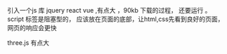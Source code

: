 引入一个js 库  jquery  react  vue ,有点大 ，90kb 下载的过程， 还要运行 。 script 标签是阻塞型的，
应该放在页面的底部，让html,css先看到良好的页面，网页的响应会更快

three.js 有点大  